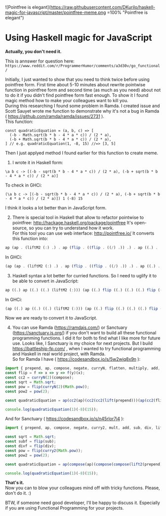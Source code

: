 ![Pointfree is elegant](https://raw.githubusercontent.com/DKurilo/haskell-magic-for-javascript/master/pointfree-meme.png =100% "Pointfree is elegant")

# Using Haskell magic for JavaScript  

**Actually, you don't need it.**  

This is annswer for question here: `https://www.reddit.com/r/ProgrammerHumor/comments/a3d30v/go_functional/`

Initially, I just wanted to show that you need to think twice before using pointfree form. First time about 5-10 minutes about rewrite pointwise function in pointfree form and second time (as much as you need) about not to do it if you didn't find pointfree form fast enough. To show it I found magic method how to make your colleagues want to kill you.  
During this researching I found some problem in Ramda. I created issue and Scott Sauyet wrote me function to demonstrate why it's not a bug in Ramda ( https://github.com/ramda/ramda/issues/2731 ).  
This function:  

```
const quadraticEquation = (a, b, c) => [
  (-b - Math.sqrt(b * b - 4 * a * c)) / (2 * a),
  (-b + Math.sqrt(b * b - 4 * a * c)) / (2 * a),  
] // e.g. quadraticEquation(1, -8, 15) //=> [3, 5]
```
  
Then I just applyed method I found earlier for this function to create meme.  

1. I wrote it in Haskell form:  

```
\a b c -> [(-b - sqrt(b * b - 4 * a * c)) / (2 * a), (-b + sqrt(b * b - 4 * a * c)) / (2 * a)]
```
To check in GHCi:  

```
(\a b c -> [(-b - sqrt(b * b - 4 * a * c)) / (2 * a), (-b + sqrt(b * b - 4 * a * c)) / (2 * a)]) 1 (-8) 15
```

I think it looks a lot better than in JavaScript form.  

2. There is special tool in Haskell that allow to refactor pointwise to pointfree: http://hackage.haskell.org/package/pointfree It's open-source, so you can try to understand how it work.  
For this tool you can use web interface: http://pointfree.io/ It converts this function into:  

```haskell
ap (ap . (liftM2 (:) .) . ap (flip . ((flip . ((/) .)) .) . ap ((.) . (-) . negate) . ((sqrt .) .) . flip ((.) . (-) . join (*)) . (*) . (4 *)) (2 *)) (flip flip ([]) . ((flip . ((:) .)) .) . ap (flip . ((flip . ((/) .)) .) . ap ((.) . (+) . negate) . ((sqrt .) .) . flip ((.) . (-) . join (*)) . (*) . (4 *)) (2 *))
```

In GHCi:  
```haskell
(ap (ap . (liftM2 (:) .) . ap (flip . ((flip . ((/) .)) .) . ap ((.) . (-) . negate) . ((sqrt .) .) . flip ((.) . (-) . join (*)) . (*) . (4 *)) (2 *)) (flip flip ([]) . ((flip . ((:) .)) .) . ap (flip . ((flip . ((/) .)) .) . ap ((.) . (+) . negate) . ((sqrt .) .) . flip ((.) . (-) . join (*)) . (*) . (4 *)) (2 *))) 1 (-8) 15
```

3. Haskell syntax a lot better for curried functions. So I need to uglify it to be able to convert in JavaScript:  

```haskell
ap ((.) ap ((.) ((.) (liftM2 (:))) (ap ((.) flip ((.) ((.) ((.) flip ((.) (/)))) ((.) (ap ((.) (.) ((.) (-) negate))) ((.) ((.) ((.) sqrt)) ((.) (flip ((.) (.) ((.) (-) (join (*))))) ((.) (*) ((*) 4))))))) ((*) 2)))) ((.) ((flip flip) ([])) ((.) ((.) ((.) flip ((.) (:)))) (ap ((.) flip ((.) ((.) ((.) flip ((.) (/)))) ((.) (ap ((.) (.) ((.) (+) negate))) ((.) ((.) ((.) sqrt)) ((.) (flip ((.) (.) ((.) (-) (join (*))))) ((.) (*) ((*) 4))))))) ((*) 2))))
```

In GHCi:  

```haskell
(ap ((.) ap ((.) ((.) (liftM2 (:))) (ap ((.) flip ((.) ((.) ((.) flip ((.) (/)))) ((.) (ap ((.) (.) ((.) (-) negate))) ((.) ((.) ((.) sqrt)) ((.) (flip ((.) (.) ((.) (-) (join (*))))) ((.) (*) ((*) 4))))))) ((*) 2)))) ((.) ((flip flip) ([])) ((.) ((.) ((.) flip ((.) (:)))) (ap ((.) flip ((.) ((.) ((.) flip ((.) (/)))) ((.) (ap ((.) (.) ((.) (+) negate))) ((.) ((.) ((.) sqrt)) ((.) (flip ((.) (.) ((.) (-) (join (*))))) ((.) (*) ((*) 4))))))) ((*) 2))))) 1 (-8) 15
```

Now we are ready to convert it to JavaScript.  

4. You can use Ramda (https://ramdajs.com/) or Sanctuary (https://sanctuary.js.org/) if you don't want to build all these functional programming functions.
I did it for both to find what I like more for future use. Looks like, I Sanctuary is my choice for next projects. But I build https://battleship-fp.com/ , when I wanted to try functional programming and Haskell in real world project, with Ramda.  
So for Ramda I have ( https://codesandbox.io/s/5w2wjq8x9n ):  

```javascript
import { prepend, ap, compose, negate, curryN, flatten, multiply, add, subtract, divide, lift } from 'ramda'
const flip = f => x => y => f(y)(x);
const cc2 = curryN(2)(compose);
const sqrt = Math.sqrt;
const pow = flip(curryN(2)(Math.pow));
const pow2 = pow(2);

const quadraticEquation = ap(cc2(ap)(cc2(cc2(lift(prepend)))(ap(cc2(flip)(cc2(cc2(cc2(flip)(cc2(divide))))(cc2(ap(cc2(cc2)(cc2(subtract)(negate))))(cc2(cc2(cc2(sqrt)))(cc2((flip)(cc2(cc2)(cc2(subtract)(pow2))))(cc2(multiply)(multiply(4))))))))(multiply(2)))))(cc2((flip(flip))([]))(cc2(cc2(cc2(flip)(cc2(prepend))))(ap(cc2(flip)(cc2(cc2(cc2(flip)(cc2(divide))))(cc2(ap(cc2(cc2)(cc2(add)(negate))))(cc2(cc2(cc2(sqrt)))(cc2(flip(cc2(cc2)(cc2(subtract)(pow2))))(cc2(multiply)(multiply(4))))))))(multiply(2)))));

console.log(quadraticEquation(1)(-8)(15));
```

And for Sanctuary ( https://codesandbox.io/s/n45rlor7j4 ):

```javascript
import { prepend, ap, compose, negate, curry2, mult, add, sub, div, lift2, flip } from 'sanctuary'

const sqrt = Math.sqrt;
const subf = flip(sub);
const divf = flip(div);
const pow = flip(curry2(Math.pow));
const pow2 = pow(2);

const quadraticEquation = ap(compose(ap)(compose(compose(lift2(prepend)))(ap(compose(flip)(compose(compose(compose(flip)(compose(divf))))(compose(ap(compose(compose)(compose(subf)(negate))))(compose(compose(compose(sqrt)))(compose((flip)(compose(compose)(compose(subf)(pow2))))(compose(mult)(mult(4))))))))(mult(2)))))(compose((flip(flip))([]))(compose(compose(compose(flip)(compose(prepend))))(ap(compose(flip)(compose(compose(compose(flip)(compose(divf))))(compose(ap(compose(compose)(compose(add)(negate))))(compose(compose(compose(sqrt)))(compose(flip(compose(compose)(compose(subf)(pow2))))(compose(mult)(mult(4))))))))(mult(2)))));

console.log(quadraticEquation(1)(-8)(15));
```

**That's it.**  
Now you can to blow your colleagues mind off with tricky functions. Please, don't do it. :)  
  
BTW, if someone need good developer, I'll be happy to discuss it. Especially if you are using Functional Programming for your projects.  

